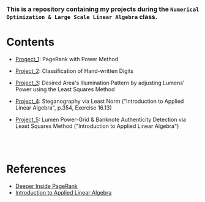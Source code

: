 ### This is a repository containing my projects during the `Numerical Optimization & Large Scale Linear Algebra` class.

# **Contents**
* [Progect_1](https://github.com/geoav74/aueb_projects/tree/main/numerical_opt_%26_large-scale_linear_algebra/page-rank_power-method): PageRank with Power Method

* [Project_2](): Classification of Hand-written Digits

* [Project_3](): Desired Area's Illumination Pattern by adjusting Lumens' Power using the Least Squares Method

* [Project_4](): Steganography via Least Norm ("Introduction to Applied Linear Algebra", p.354, Exercise 16.13)

* [Project_5](): Lumen Power-Grid & Banknote Authenticity Detection via Least Squares Method ("Introduction to Applied Linear Algebra")

<br><br>
# **References**
* [Deeper Inside PageRank](https://github.com/geoav74/aueb_projects/blob/main/numerical_opt_%26_large-scale_linear_algebra/page-rank_power-method/pagerank.pdf)
* [Introduction to Applied Linear Algebra]()
